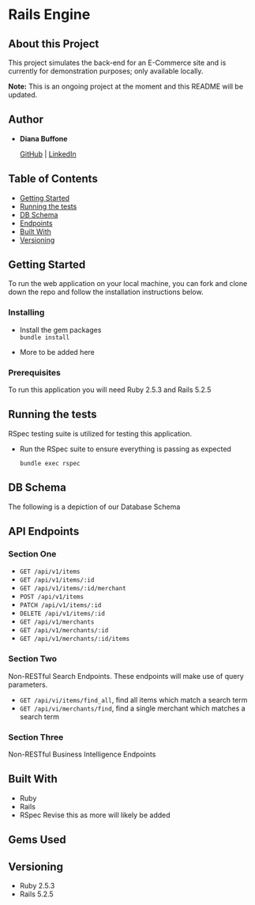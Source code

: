 # Rails Engine

## About this Project

This project simulates the back-end for an E-Commerce site and is currently for demonstration purposes; only available locally.

**Note:** This is an ongoing project at the moment and this README will be updated.

## Author
- **Diana Buffone**

  [GitHub](https://github.com/Diana20920) |
  [LinkedIn](https://www.linkedin.com/in/dianabuffone/)

## Table of Contents

  - [Getting Started](#getting-started)
  - [Running the tests](#running-the-tests)
  - [DB Schema](#db-schema)
  - [Endpoints](#endpoints)
  - [Built With](#built-with)
  - [Versioning](#versioning)

## Getting Started

To run the web application on your local machine, you can fork and clone down the repo and follow the installation instructions below.

### Installing

- Install the gem packages  
`bundle install`

- More to be added here

### Prerequisites

To run this application you will need Ruby 2.5.3 and Rails 5.2.5

## Running the tests
RSpec testing suite is utilized for testing this application.
- Run the RSpec suite to ensure everything is passing as expected  

  `bundle exec rspec`

## DB Schema
The following is a depiction of our Database Schema

## API Endpoints

### Section One
- `GET /api/v1/items`
- `GET /api/v1/items/:id`
- `GET /api/v1/items/:id/merchant`
- `POST /api/v1/items`
- `PATCH /api/v1/items/:id`
- `DELETE /api/v1/items/:id`
- `GET /api/v1/merchants`
- `GET /api/v1/merchants/:id`
- `GET /api/v1/merchants/:id/items`

### Section Two
Non-RESTful Search Endpoints. These endpoints will make use of query parameters.
<!-- - `GET /api/vi/items/find`, find a single item which matches a search term -->
- `GET /api/vi/items/find_all`, find all items which match a search term
- `GET /api/vi/merchants/find`, find a single merchant which matches a search term
<!-- - `GET /api/vi/merchants/find_all`, find all merchants which match a search term -->

### Section Three
Non-RESTful Business Intelligence Endpoints


## Built With
- Ruby
- Rails
- RSpec
Revise this as more will likely be added

## Gems Used

## Versioning
- Ruby 2.5.3
- Rails 5.2.5
